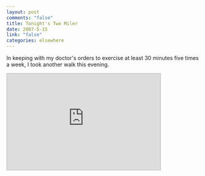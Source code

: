 ```yaml
--- 
layout: post
comments: "false"
title: Tonight's Two Miler
date: 2007-5-15
link: "false"
categories: elsewhere
---
```

In keeping with my doctor's orders to exercise at least 30 minutes five times a week, I took another walk this evening.

<iframe src="http://www.wayfaring.com/maps/export/36837" style="border: 2px solid #cccccc; width: 400px; height: 250px" frameborder="0" scrolling="no"></iframe>
